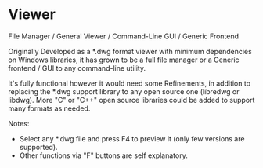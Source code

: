 # Viewer
File Manager / General Viewer / Command-Line GUI / Generic Frontend

Originally Developed as a *.dwg format viewer with minimum dependencies on Windows libraries,
it has grown to be a full file manager or a Generic frontend / GUI to any command-line utility.

It's fully functional however it would need some Refinements, in addition to replacing the *.dwg 
support library to any open source one (libredwg or libdwg). More "C" or "C++" open source libraries 
could be added to support many formats as needed.

Notes: 
- Select any *.dwg file and press F4 to preview it (only few versions are supported).
- Other functions via "F" buttons are self explanatory.
